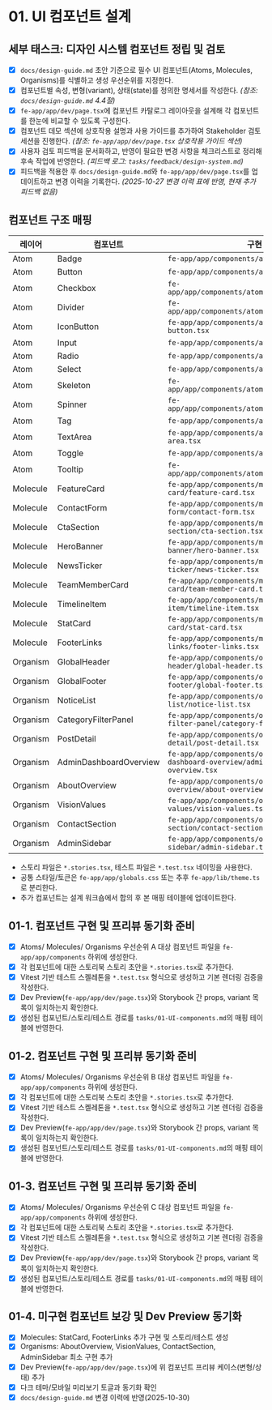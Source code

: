 # 01. UI 컴포넌트 설계

## 세부 태스크: 디자인 시스템 컴포넌트 정립 및 검토
- [x] `docs/design-guide.md` 초안 기준으로 필수 UI 컴포넌트(Atoms, Molecules, Organisms)를 식별하고 생성 우선순위를 지정한다.
- [x] 컴포넌트별 속성, 변형(variant), 상태(state)를 정의한 명세서를 작성한다. *(참조: `docs/design-guide.md` 4.4절)*
- [x] `fe-app/app/dev/page.tsx`에 컴포넌트 카탈로그 레이아웃을 설계해 각 컴포넌트를 한눈에 비교할 수 있도록 구성한다.
- [x] 컴포넌트 데모 섹션에 상호작용 설명과 사용 가이드를 추가하여 Stakeholder 검토 세션을 진행한다. *(참조: `fe-app/app/dev/page.tsx` 상호작용 가이드 섹션)*
- [x] 사용자 검토 피드백을 문서화하고, 반영이 필요한 변경 사항을 체크리스트로 정리해 후속 작업에 반영한다. *(피드백 로그: `tasks/feedback/design-system.md`)*
- [x] 피드백을 적용한 후 `docs/design-guide.md`와 `fe-app/app/dev/page.tsx`를 업데이트하고 변경 이력을 기록한다. *(2025-10-27 변경 이력 표에 반영, 현재 추가 피드백 없음)*

## 컴포넌트 구조 매핑
| 레이어 | 컴포넌트 | 구현 경로 | 스토리 | 테스트 |
|--------|-----------|-----------|--------|--------|
| Atom | Badge | `fe-app/app/components/atoms/badge/badge.tsx` | `fe-app/app/components/atoms/badge/badge.stories.tsx` | `fe-app/app/components/atoms/badge/badge.test.tsx` |
| Atom | Button | `fe-app/app/components/atoms/button/button.tsx` | `fe-app/app/components/atoms/button/button.stories.tsx` | `fe-app/app/components/atoms/button/button.test.tsx` |
| Atom | Checkbox | `fe-app/app/components/atoms/checkbox/checkbox.tsx` | `fe-app/app/components/atoms/checkbox/checkbox.stories.tsx` | `fe-app/app/components/atoms/checkbox/checkbox.test.tsx` |
| Atom | Divider | `fe-app/app/components/atoms/divider/divider.tsx` | `fe-app/app/components/atoms/divider/divider.stories.tsx` | `fe-app/app/components/atoms/divider/divider.test.tsx` |
| Atom | IconButton | `fe-app/app/components/atoms/icon-button/icon-button.tsx` | `fe-app/app/components/atoms/icon-button/icon-button.stories.tsx` | `fe-app/app/components/atoms/icon-button/icon-button.test.tsx` |
| Atom | Input | `fe-app/app/components/atoms/input/input.tsx` | `fe-app/app/components/atoms/input/input.stories.tsx` | `fe-app/app/components/atoms/input/input.test.tsx` |
| Atom | Radio | `fe-app/app/components/atoms/radio/radio.tsx` | `fe-app/app/components/atoms/radio/radio.stories.tsx` | `fe-app/app/components/atoms/radio/radio.test.tsx` |
| Atom | Select | `fe-app/app/components/atoms/select/select.tsx` | `fe-app/app/components/atoms/select/select.stories.tsx` | `fe-app/app/components/atoms/select/select.test.tsx` |
| Atom | Skeleton | `fe-app/app/components/atoms/skeleton/skeleton.tsx` | `fe-app/app/components/atoms/skeleton/skeleton.stories.tsx` | `fe-app/app/components/atoms/skeleton/skeleton.test.tsx` |
| Atom | Spinner | `fe-app/app/components/atoms/spinner/spinner.tsx` | `fe-app/app/components/atoms/spinner/spinner.stories.tsx` | `fe-app/app/components/atoms/spinner/spinner.test.tsx` |
| Atom | Tag | `fe-app/app/components/atoms/tag/tag.tsx` | `fe-app/app/components/atoms/tag/tag.stories.tsx` | `fe-app/app/components/atoms/tag/tag.test.tsx` |
| Atom | TextArea | `fe-app/app/components/atoms/text-area/text-area.tsx` | `fe-app/app/components/atoms/text-area/text-area.stories.tsx` | `fe-app/app/components/atoms/text-area/text-area.test.tsx` |
| Atom | Toggle | `fe-app/app/components/atoms/toggle/toggle.tsx` | `fe-app/app/components/atoms/toggle/toggle.stories.tsx` | `fe-app/app/components/atoms/toggle/toggle.test.tsx` |
| Atom | Tooltip | `fe-app/app/components/atoms/tooltip/tooltip.tsx` | `fe-app/app/components/atoms/tooltip/tooltip.stories.tsx` | `fe-app/app/components/atoms/tooltip/tooltip.test.tsx` |
| Molecule | FeatureCard | `fe-app/app/components/molecules/feature-card/feature-card.tsx` | `fe-app/app/components/molecules/feature-card/feature-card.stories.tsx` | `fe-app/app/components/molecules/feature-card/feature-card.test.tsx` |
| Molecule | ContactForm | `fe-app/app/components/molecules/contact-form/contact-form.tsx` | `fe-app/app/components/molecules/contact-form/contact-form.stories.tsx` | `fe-app/app/components/molecules/contact-form/contact-form.test.tsx` |
| Molecule | CtaSection | `fe-app/app/components/molecules/cta-section/cta-section.tsx` | `fe-app/app/components/molecules/cta-section/cta-section.stories.tsx` | `fe-app/app/components/molecules/cta-section/cta-section.test.tsx` |
| Molecule | HeroBanner | `fe-app/app/components/molecules/hero-banner/hero-banner.tsx` | `fe-app/app/components/molecules/hero-banner/hero-banner.stories.tsx` | `fe-app/app/components/molecules/hero-banner/hero-banner.test.tsx` |
| Molecule | NewsTicker | `fe-app/app/components/molecules/news-ticker/news-ticker.tsx` | `fe-app/app/components/molecules/news-ticker/news-ticker.stories.tsx` | `fe-app/app/components/molecules/news-ticker/news-ticker.test.tsx` |
| Molecule | TeamMemberCard | `fe-app/app/components/molecules/team-member-card/team-member-card.tsx` | `fe-app/app/components/molecules/team-member-card/team-member-card.stories.tsx` | `fe-app/app/components/molecules/team-member-card/team-member-card.test.tsx` |
| Molecule | TimelineItem | `fe-app/app/components/molecules/timeline-item/timeline-item.tsx` | `fe-app/app/components/molecules/timeline-item/timeline-item.stories.tsx` | `fe-app/app/components/molecules/timeline-item/timeline-item.test.tsx` |
| Molecule | StatCard | `fe-app/app/components/molecules/stat-card/stat-card.tsx` | `fe-app/app/components/molecules/stat-card/stat-card.stories.tsx` | `fe-app/app/components/molecules/stat-card/stat-card.test.tsx` |
| Molecule | FooterLinks | `fe-app/app/components/molecules/footer-links/footer-links.tsx` | `fe-app/app/components/molecules/footer-links/footer-links.stories.tsx` | `fe-app/app/components/molecules/footer-links/footer-links.test.tsx` |
| Organism | GlobalHeader | `fe-app/app/components/organisms/global-header/global-header.tsx` | `fe-app/app/components/organisms/global-header/global-header.stories.tsx` | `fe-app/app/components/organisms/global-header/global-header.test.tsx` |
| Organism | GlobalFooter | `fe-app/app/components/organisms/global-footer/global-footer.tsx` | `fe-app/app/components/organisms/global-footer/global-footer.stories.tsx` | `fe-app/app/components/organisms/global-footer/global-footer.test.tsx` |
| Organism | NoticeList | `fe-app/app/components/organisms/notice-list/notice-list.tsx` | `fe-app/app/components/organisms/notice-list/notice-list.stories.tsx` | `fe-app/app/components/organisms/notice-list/notice-list.test.tsx` |
| Organism | CategoryFilterPanel | `fe-app/app/components/organisms/category-filter-panel/category-filter-panel.tsx` | `fe-app/app/components/organisms/category-filter-panel/category-filter-panel.stories.tsx` | `fe-app/app/components/organisms/category-filter-panel/category-filter-panel.test.tsx` |
| Organism | PostDetail | `fe-app/app/components/organisms/post-detail/post-detail.tsx` | `fe-app/app/components/organisms/post-detail/post-detail.stories.tsx` | `fe-app/app/components/organisms/post-detail/post-detail.test.tsx` |
| Organism | AdminDashboardOverview | `fe-app/app/components/organisms/admin-dashboard-overview/admin-dashboard-overview.tsx` | `fe-app/app/components/organisms/admin-dashboard-overview/admin-dashboard-overview.stories.tsx` | `fe-app/app/components/organisms/admin-dashboard-overview/admin-dashboard-overview.test.tsx` |
| Organism | AboutOverview | `fe-app/app/components/organisms/about-overview/about-overview.tsx` | - | - |
| Organism | VisionValues | `fe-app/app/components/organisms/vision-values/vision-values.tsx` | - | - |
| Organism | ContactSection | `fe-app/app/components/organisms/contact-section/contact-section.tsx` | - | - |
| Organism | AdminSidebar | `fe-app/app/components/organisms/admin-sidebar/admin-sidebar.tsx` | - | - |

- 스토리 파일은 `*.stories.tsx`, 테스트 파일은 `*.test.tsx` 네이밍을 사용한다.
- 공통 스타일/토큰은 `fe-app/app/globals.css` 또는 추후 `fe-app/lib/theme.ts`로 분리한다.
- 추가 컴포넌트는 설계 워크숍에서 합의 후 본 매핑 테이블에 업데이트한다.

## 01-1. 컴포넌트 구현 및 프리뷰 동기화 준비
- [x] Atoms/ Molecules/ Organisms 우선순위 A 대상 컴포넌트 파일을 `fe-app/app/components` 하위에 생성한다.
- [x] 각 컴포넌트에 대한 스토리북 스토리 초안을 `*.stories.tsx`로 추가한다.
- [x] Vitest 기반 테스트 스켈레톤을 `*.test.tsx` 형식으로 생성하고 기본 렌더링 검증을 작성한다.
- [x] Dev Preview(`fe-app/app/dev/page.tsx`)와 Storybook 간 props, variant 목록이 일치하는지 확인한다.
- [x] 생성된 컴포넌트/스토리/테스트 경로를 `tasks/01-UI-components.md`의 매핑 테이블에 반영한다.

## 01-2. 컴포넌트 구현 및 프리뷰 동기화 준비
- [x] Atoms/ Molecules/ Organisms 우선순위 B 대상 컴포넌트 파일을 `fe-app/app/components` 하위에 생성한다.
- [x] 각 컴포넌트에 대한 스토리북 스토리 초안을 `*.stories.tsx`로 추가한다.
- [x] Vitest 기반 테스트 스켈레톤을 `*.test.tsx` 형식으로 생성하고 기본 렌더링 검증을 작성한다.
- [x] Dev Preview(`fe-app/app/dev/page.tsx`)와 Storybook 간 props, variant 목록이 일치하는지 확인한다.
- [x] 생성된 컴포넌트/스토리/테스트 경로를 `tasks/01-UI-components.md`의 매핑 테이블에 반영한다.

## 01-3. 컴포넌트 구현 및 프리뷰 동기화 준비
- [x] Atoms/ Molecules/ Organisms 우선순위 C 대상 컴포넌트 파일을 `fe-app/app/components` 하위에 생성한다.
- [x] 각 컴포넌트에 대한 스토리북 스토리 초안을 `*.stories.tsx`로 추가한다.
- [x] Vitest 기반 테스트 스켈레톤을 `*.test.tsx` 형식으로 생성하고 기본 렌더링 검증을 작성한다.
- [x] Dev Preview(`fe-app/app/dev/page.tsx`)와 Storybook 간 props, variant 목록이 일치하는지 확인한다.
- [x] 생성된 컴포넌트/스토리/테스트 경로를 `tasks/01-UI-components.md`의 매핑 테이블에 반영한다.

## 01-4. 미구현 컴포넌트 보강 및 Dev Preview 동기화
- [x] Molecules: StatCard, FooterLinks 추가 구현 및 스토리/테스트 생성
- [x] Organisms: AboutOverview, VisionValues, ContactSection, AdminSidebar 최소 구현 추가
- [x] Dev Preview(`fe-app/app/dev/page.tsx`)에 위 컴포넌트 프리뷰 케이스(변형/상태) 추가
- [x] 다크 테마/모바일 미리보기 토글과 동기화 확인
- [x] `docs/design-guide.md` 변경 이력에 반영(2025-10-30)
